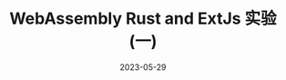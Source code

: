 ---
title: WebAssembly Rust and ExtJs 实验(一)
date: 2023-05-29
extra:
  image: ../new.jpg
taxonomies:
  tags:
    - Webssembly
    - ExtJs
    - Rust
  authors:
    - liguangqiao  
---